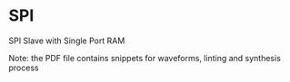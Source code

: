 # SPI
SPI Slave with Single Port RAM

Note: the PDF file contains snippets for waveforms, linting and synthesis process
